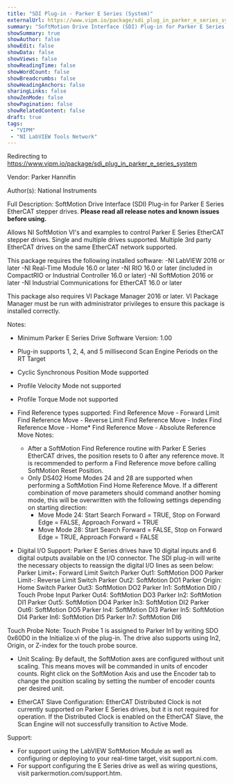 ```yaml
---
title: "SDI Plug-in - Parker E Series (System)"
externalUrl: https://www.vipm.io/package/sdi_plug_in_parker_e_series_system
summary: "SoftMotion Drive Interface (SDI) Plug-in for Parker E Series EtherCAT stepper drives."
showSummary: true
showAuthor: false
showEdit: false
showData: false
showViews: false
showReadingTime: false
showWordCount: false
showBreadcrumbs: false
showHeadingAnchors: false
sharingLinks: false
showZenMode: false
showPagination: false
showRelatedContent: false
draft: true
tags:
 - "VIPM"
 - "NI LabVIEW Tools Network"
---
```


Redirecting to https://www.vipm.io/package/sdi_plug_in_parker_e_series_system

Vendor: Parker Hannifin

Author(s): National Instruments
 
Full Description:
SoftMotion Drive Interface (SDI) Plug-in for Parker E Series EtherCAT stepper drives. **Please read all release notes and known issues before using.**

Allows NI SoftMotion VI's and examples to control Parker E Series EtherCAT stepper drives. Single and multiple drives supported. Multiple 3rd party EtherCAT drives on the same EtherCAT network supported.

This package requires the following installed software:
-NI LabVIEW 2016 or later
-NI Real-Time Module 16.0 or later
-NI RIO 16.0 or later (included in CompactRIO or Industrial Controller 16.0 or later)
-NI SoftMotion 2016 or later
-NI Industrial Communications for EtherCAT 16.0 or later

This package also requires VI Package Manager 2016 or later.
VI Package Manager must be run with administrator privileges to ensure this package is installed correctly.

Notes:
- Minimum Parker E Series Drive Software Version: 1.00
- Plug-in supports 1, 2, 4, and 5 millisecond Scan Engine Periods on the RT Target
- Cyclic Synchronous Position Mode supported
- Profile Velocity Mode not supported
- Profile Torque Mode not supported
- Find Reference types supported:
  Find Reference Move - Forward Limit
  Find Reference Move - Reverse Limit
  Find Reference Move - Index
  Find Reference Move - Home*
  Find Reference Move - Absolute
  Reference Move Notes:
  - After a SoftMotion Find Reference routine with Parker E Series EtherCAT drives, the position resets to 0 after any reference move. It is recommended to perform a Find Reference move before calling SoftMotion Reset Position.
  - Only DS402 Home Modes 24 and 28 are supported when performing a SoftMotion Find Home Reference Move. If a different combination of move parameters should command another homing mode, this will be overwritten with the following settings depending on starting direction:
     - Move Mode 24: Start Search Forward = TRUE, Stop on Forward Edge = FALSE, Approach Forward = TRUE
     - Move Mode 28: Start Search Forward = FALSE, Stop on Forward Edge = TRUE, Approach Forward = FALSE

- Digital I/O Support:
Parker E Series drives have 10 digital inputs and 6 digital outputs available on the I/O connector. The SDI plug-in will write the necessary objects to reassign the digital I/O lines as seen below:
Parker Limit+: Forward Limit Switch		                             Parker Out1: SoftMotion DO0
Parker Limit-: Reverse Limit Switch		                              Parker Out2: SoftMotion DO1
Parker Origin: Home Switch			                                         Parker Out3: SoftMotion DO2
Parker In1: SoftMotion DI0 / Touch Probe Input 	         Parker Out4: SoftMotion DO3
Parker In2: SoftMotion DI1		                                           	Parker Out5: SoftMotion DO4
Parker In3: SoftMotion DI2			                                           Parker Out6: SoftMotion DO5
Parker In4: SoftMotion DI3
Parker In5: SoftMotion DI4
Parker In6: SoftMotion DI5
Parker In7: SoftMotion DI6

Touch Probe Note: Touch Probe 1 is assigned to Parker In1 by writing SDO 0x60D0 in the Initialize.vi of the plug-in. The drive also supports using In2, Origin, or Z-index for the touch probe source.

- Unit Scaling:
By default, the SoftMotion axes are configured without unit scaling. This means moves will be commanded in units of encoder counts. Right click on the SoftMotion Axis and use the Encoder tab to change the position scaling by setting the number of encoder counts per desired unit.

- EtherCAT Slave Configuration:
EtherCAT Distributed Clock is not currently supported on Parker E Series drives, but it is not required for operation. If the Distributed Clock is enabled on the EtherCAT Slave, the Scan Engine will not successfully transition to Active Mode.

Support:
- For support using the LabVIEW SoftMotion Module as well as configuring or deploying to your real-time target, visit support.ni.com.
- For support configuring the E Series drive as well as wiring questions, visit parkermotion.com/support.htm.